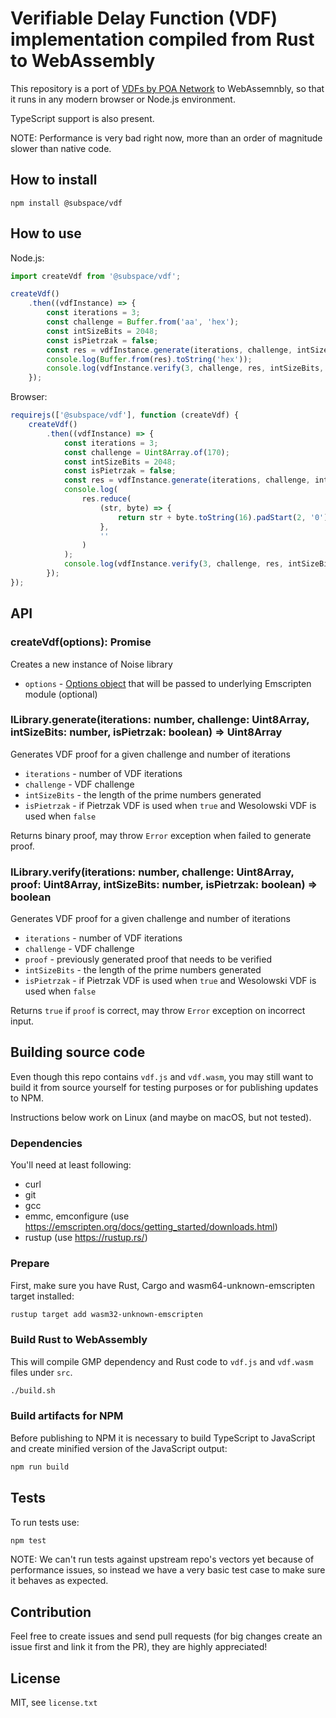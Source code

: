 # Verifiable Delay Function (VDF) implementation compiled from Rust to WebAssembly
This repository is a port of [VDFs by POA Network](https://github.com/poanetwork/vdf) to WebAssemnbly, so that it runs in any modern browser or Node.js environment.

TypeScript support is also present.

NOTE: Performance is very bad right now, more than an order of magnitude slower than native code.

## How to install
```
npm install @subspace/vdf
```

## How to use
Node.js:
```javascript
import createVdf from '@subspace/vdf';

createVdf()
    .then((vdfInstance) => {
        const iterations = 3;
        const challenge = Buffer.from('aa', 'hex');
        const intSizeBits = 2048;
        const isPietrzak = false;
        const res = vdfInstance.generate(iterations, challenge, intSizeBits, isPietrzak);
        console.log(Buffer.from(res).toString('hex'));
        console.log(vdfInstance.verify(3, challenge, res, intSizeBits, isPietrzak));
    });
```
Browser:
```javascript
requirejs(['@subspace/vdf'], function (createVdf) {
    createVdf()
        .then((vdfInstance) => {
            const iterations = 3;
            const challenge = Uint8Array.of(170);
            const intSizeBits = 2048;
            const isPietrzak = false;
            const res = vdfInstance.generate(iterations, challenge, intSizeBits, isPietrzak);
            console.log(
                res.reduce(
                    (str, byte) => {
                        return str + byte.toString(16).padStart(2, '0');
                    },
                    ''
                )
            );
            console.log(vdfInstance.verify(3, challenge, res, intSizeBits, isPietrzak));
        });
});
```

## API

### createVdf(options): Promise<ILibrary>
Creates a new instance of Noise library
* `options` - [Options object](https://kripken.github.io/emscripten-site/docs/api_reference/module.html#affecting-execution) that will be passed to underlying Emscripten module (optional)

### ILibrary.generate(iterations: number, challenge: Uint8Array, intSizeBits: number, isPietrzak: boolean) => Uint8Array
Generates VDF proof for a given challenge and number of iterations

* `iterations` - number of VDF iterations
* `challenge` - VDF challenge
* `intSizeBits` - the length of the prime numbers generated
* `isPietrzak` - if Pietrzak VDF is used when `true` and Wesolowski VDF is used when `false`

Returns binary proof, may throw `Error` exception when failed to generate proof.

### ILibrary.verify(iterations: number, challenge: Uint8Array, proof: Uint8Array, intSizeBits: number, isPietrzak: boolean) => boolean
Generates VDF proof for a given challenge and number of iterations

* `iterations` - number of VDF iterations
* `challenge` - VDF challenge
* `proof` - previously generated proof that needs to be verified
* `intSizeBits` - the length of the prime numbers generated
* `isPietrzak` - if Pietrzak VDF is used when `true` and Wesolowski VDF is used when `false`

Returns `true` if `proof` is correct, may throw `Error` exception on incorrect input.

## Building source code
Even though this repo contains `vdf.js` and `vdf.wasm`, you may still want to build it from source yourself for testing purposes or for publishing updates to NPM.

Instructions below work on Linux (and maybe on macOS, but not tested).

### Dependencies
You'll need at least following:
* curl
* git
* gcc
* emmc, emconfigure (use https://emscripten.org/docs/getting_started/downloads.html)
* rustup (use https://rustup.rs/)

### Prepare
First, make sure you have Rust, Cargo and wasm64-unknown-emscripten target installed:
```bash
rustup target add wasm32-unknown-emscripten
```

### Build Rust to WebAssembly
This will compile GMP dependency and Rust code to `vdf.js` and `vdf.wasm` files under `src`.
```bash
./build.sh
```

### Build artifacts for NPM
Before publishing to NPM it is necessary to build TypeScript to JavaScript and create minified version of the JavaScript output:
```bash
npm run build
```

## Tests
To run tests use:
```bash
npm test
```

NOTE: We can't run tests against upstream repo's vectors yet because of performance issues, so instead we have a very basic test case to make sure it behaves as expected.

## Contribution
Feel free to create issues and send pull requests (for big changes create an issue first and link it from the PR), they are highly appreciated!

## License
MIT, see `license.txt`
